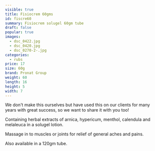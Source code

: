 ```yaml
---
visible: true
title: Fisiocrem 60gms
id: fiscre60
summary: Fisiocrem solugel 60gm tube
draft: false
popular: true
images:
  - dsc_0422.jpg
  - dsc_0420.jpg
  - dsc_0270-2-.jpg
categories:
  - rubs
price: 17
size: 60g
brand: Pronat Group
weight: 60
length: 16
height: 5
width: 7
---
```

We don't make this ourselves but have used this on our clients for many years with great success, so we want to share it with you too!

Containing herbal extracts of arnica, hypericum, menthol, calendula and melaleuca in a solugel lotion.

Massage in to muscles or joints for relief of general aches and pains. 

Also available in a 120gm tube.